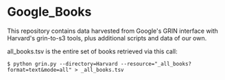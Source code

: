 # Google_Books
This repository contains data harvested from Google's GRIN interface with Harvard's grin-to-s3 tools, plus additional scripts and data of our own.

all_books.tsv is the entire set of books retrieved via this call:


```
$ python grin.py --directory=Harvard --resource="_all_books?format=text&mode=all" > _all_books.tsv
```

